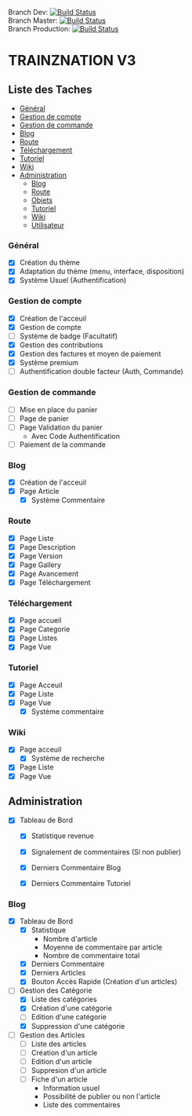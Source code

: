 Branch Dev: [![Build Status](https://travis-ci.com/mmockelyn/v3.svg?branch=develop)](https://travis-ci.com/mmockelyn/v3)<br>
Branch Master: [![Build Status](https://travis-ci.com/mmockelyn/v3.svg?branch=master)](https://travis-ci.com/mmockelyn/v3)<br>
Branch Production: [![Build Status](https://travis-ci.com/mmockelyn/v3.svg?branch=production)](https://travis-ci.com/mmockelyn/v3)
# TRAINZNATION V3

## Liste des Taches

- [Général](#general)
- [Gestion de compte](#account)
- [Gestion de commande](#checkout)
- [Blog](#blog)
- [Route](#route)
- [Téléchargement](#download)
- [Tutoriel](#tutoriel)
- [Wiki](#wiki)
- [Administration](#admin)
    - [Blog](#admin_blog)
    - [Route](#admin_route)
    - [Objets](#admin_objets)
    - [Tutoriel](#admin_tutoriel)
    - [Wiki](#admin_wiki)
    - [Utilisateur](#admin_user)

### Général <a id='general'></a>

- [x] Création du thème
- [x] Adaptation du thème (menu, interface, disposition)
- [x] Système Usuel (Authentification)

### Gestion de compte <a id='account'></a>

- [x] Création de l'acceuil
- [x] Gestion de compte
- [ ] Système de badge (Facultatif)
- [x] Gestion des contributions
- [x] Gestion des factures et moyen de paiement
- [x] Système premium
- [ ] Authentification double facteur (Auth, Commande)

### Gestion de commande <a id='checkout'></a>

- [ ] Mise en place du panier
- [ ] Page de panier
- [ ] Page Validation du panier
    - Avec Code Authentification
- [ ] Paiement de la commande    

### Blog <a id='blog'></a>

- [x] Création de l'acceuil
- [x] Page Article
    - [x] Système Commentaire
    
### Route <a id='route'></a>

- [x] Page Liste   
- [x] Page Description   
- [x] Page Version   
- [x] Page Gallery  
- [x] Page Avancement  
- [x] Page Téléchargement

### Téléchargement <a id='download'></a>

- [x] Page accueil
- [x] Page Categorie
- [x] Page Listes
- [x] Page Vue

### Tutoriel <a id='tutoriel'></a>

- [x] Page Acceuil
- [x] Page Liste
- [x] Page Vue
    - [x] Système commentaire
    
### Wiki <a id='wiki'></a>

- [x] Page acceuil
    - [x] Système de recherche
- [x] Page Liste        
- [x] Page Vue       

## Administration <a id='admin'></a>
- [x] Tableau de Bord
    - [x] Statistique revenue
    - [x] Signalement de commentaires (Si non publier)
    - [x] Derniers Commentaire Blog
    - [x] Derniers Commentaire Tutoriel
    
    
### Blog <a id='admin_blog'></a> 
- [x] Tableau de Bord
    - [x] Statistique
        - Nombre d'article
        - Moyenne de commentaire par article
        - Nombre de commentaire total
    - [x] Derniers Commentaire
    - [x] Derniers Articles
    - [x] Bouton Accès Rapide (Création d'un articles)
    
- [ ] Gestion des Catégorie
    - [x] Liste des catégories
    - [x] Création d'une catégorie    
    - [ ] Edition d'une catégorie    
    - [x] Suppression d'une catégorie   
    
- [ ] Gestion des Articles
    - [ ] Liste des articles
    - [ ] Création d'un article     
    - [ ] Edition d'un article     
    - [ ] Suppresion d'un article     
    - [ ] Fiche d'un article
        - Information usuel
        - Possibilité de publier ou non l'article
        - Liste des commentaires     
        

  
